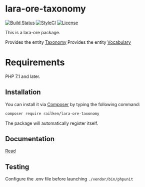 # lara-ore-taxonomy

[![Build Status](https://img.shields.io/travis/railken/lara-ore-taxonomy/master.svg?style=flat-square)](https://travis-ci.org/railken/lara-ore-taxonomy)
[![StyleCI](https://github.styleci.io/repos/136579704/shield?branch=master)](https://github.styleci.io/repos/136579704)
[![License](https://img.shields.io/badge/License-MIT-yellow.svg?style=flat-square)](https://opensource.org/licenses/MIT)

This is a lara-ore package.

Provides the entity [Taxonomy](src/Taxonomy/Taxonomy.php) 
Provides the entity [Vocabulary](src/Vocabulary/Vocabulary.php) 

# Requirements

PHP 7.1 and later.

## Installation

You can install it via [Composer](https://getcomposer.org/) by typing the following command:

```bash
composer require railken/lara-ore-taxonomy
```

The package will automatically register itself.

## Documentation

[Read](docs/index.md)

## Testing

Configure the .env file before launching `./vendor/bin/phpunit`
